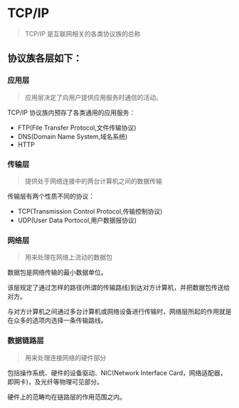 # TCP/IP
> TCP/IP 是互联网相关的各类协议族的总称

## 协议族各层如下：
### 应用层
> 应用层决定了向用户提供应用服务时通信的活动。  

TCP/IP 协议族内预存了各类通用的应用服务：
* FTP(File Transfer Protocol,文件传输协议)
* DNS(Domain Name System,域名系统)
* HTTP
### 传输层
> 提供处于网络连接中的两台计算机之间的数据传输

传输层有两个性质不同的协议：
* TCP(Transmission Control Protocol,传输控制协议)
* UDP(User Data Portocol,用户数据报协议)
### 网络层
> 用来处理在网络上流动的数据包

数据包是网络传输的最小数据单位。

该层规定了通过怎样的路径(所谓的传输路线)到达对方计算机，并把数据包传送给对方。

与对方计算机之间通过多台计算机或网络设备进行传输时，网络层所起的作用就是在众多的选项内选择一条传输路线。
### 数据链路层
> 用来处理连接网络的硬件部分

包括操作系统、硬件的设备驱动、NIC(Network Interface Card，网络适配器，即网卡)，及光纤等物理可见部分。

硬件上的范畴均在链路层的作用范围之内。
